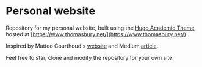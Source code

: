 # Personal website
Repository for my personal website, built using the [Hugo Academic Theme](https://github.com/wowchemy/starter-hugo-academic), hosted at [https://www.thomasbury.net/](https://www.thomasbury.net/).

Inspired by Matteo Courthoud's [website](https://matteocourthoud.github.io/) and Medium [article](https://medium.com/@matteo.courthoud/how-to-make-a-personal-website-with-hugo-f94ccb26e464).

Feel free to star, clone and modify the repository for your own site.
